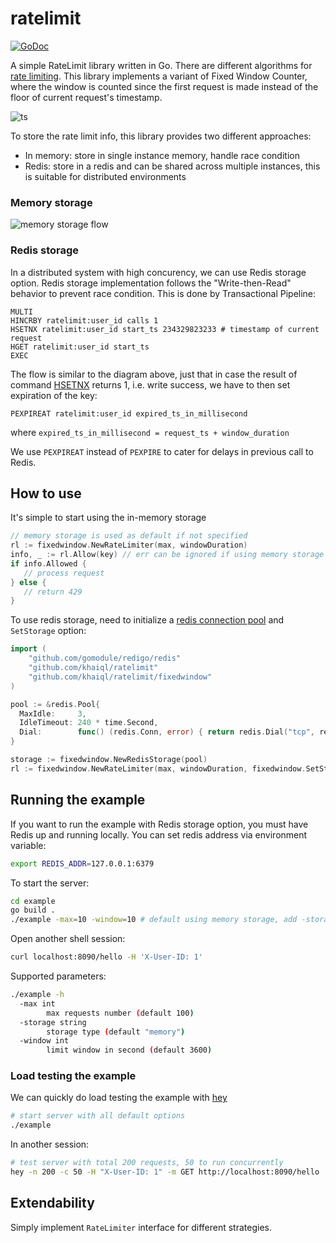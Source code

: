 # ratelimit

[![GoDoc](https://godoc.org/github.com/khaiql/ratelimit?status.svg)](https://godoc.org/github.com/khaiql/ratelimit)

A simple RateLimit library written in Go. There are different algorithms for [rate limiting](https://en.wikipedia.org/wiki/Rate_limiting). This library implements a variant of Fixed Window Counter, where the window is counted since the first request is made instead of the floor of current request's timestamp. 

![ts](https://i.imgur.com/Nfz01gC.png "window image")

To store the rate limit info, this library provides two different approaches:
- In memory: store in single instance memory, handle race condition
- Redis: store in a redis and can be shared across multiple instances, this is suitable for distributed environments

### Memory storage

![memory storage flow](https://i.imgur.com/oIf8bwm.jpg "Logo Title Text 1")

### Redis storage

In a distributed system with high concurency, we can use Redis storage option. 
Redis storage implementation follows the "Write-then-Read" behavior to prevent race condition. This is done by Transactional Pipeline:
```
MULTI
HINCRBY ratelimit:user_id calls 1
HSETNX ratelimit:user_id start_ts 234329823233 # timestamp of current request
HGET ratelimit:user_id start_ts
EXEC
```

The flow is similar to the diagram above, just that in case the result of command [HSETNX](https://redis.io/commands/hsetnx) returns 1, i.e. write success, we have to then set expiration of the key:

```
PEXPIREAT ratelimit:user_id expired_ts_in_millisecond
```

where `expired_ts_in_millisecond = request_ts + window_duration`

We use `PEXPIREAT` instead of `PEXPIRE` to cater for delays in previous call to Redis.

## How to use

It's simple to start using the in-memory storage
```go
// memory storage is used as default if not specified
rl := fixedwindow.NewRateLimiter(max, windowDuration) 
info, _ := rl.Allow(key) // err can be ignored if using memory storage
if info.Allowed {
   // process request
} else {
   // return 429
}
```

To use redis storage, need to initialize a [redis connection pool](https://godoc.org/github.com/gomodule/redigo/redis#NewPool) and `SetStorage` option:
```go
import (
	"github.com/gomodule/redigo/redis"
	"github.com/khaiql/ratelimit"
	"github.com/khaiql/ratelimit/fixedwindow"
)

pool := &redis.Pool{
  MaxIdle:     3,
  IdleTimeout: 240 * time.Second,
  Dial:        func() (redis.Conn, error) { return redis.Dial("tcp", redisAddr) },
}

storage := fixedwindow.NewRedisStorage(pool)
rl := fixedwindow.NewRateLimiter(max, windowDuration, fixedwindow.SetStorage(storage))

```

## Running the example

If you want to run the example with Redis storage option, you must have Redis up and running locally. You can set redis address via environment variable:

```bash
export REDIS_ADDR=127.0.0.1:6379 
```

To start the server:
```bash
cd example
go build .
./example -max=10 -window=10 # default using memory storage, add -storage=redis if want to use Redis storage
```

Open another shell session:
```bash
curl localhost:8090/hello -H 'X-User-ID: 1'
```

Supported parameters:
```bash
./example -h
  -max int
        max requests number (default 100)
  -storage string
        storage type (default "memory")
  -window int
        limit window in second (default 3600)
```

### Load testing the example

We can quickly do load testing the example with [hey](https://github.com/rakyll/hey)
```bash
# start server with all default options
./example
```

In another session:
```bash
# test server with total 200 requests, 50 to run concurrently
hey -n 200 -c 50 -H "X-User-ID: 1" -m GET http://localhost:8090/hello
```

## Extendability

Simply implement `RateLimiter` interface for different strategies.
